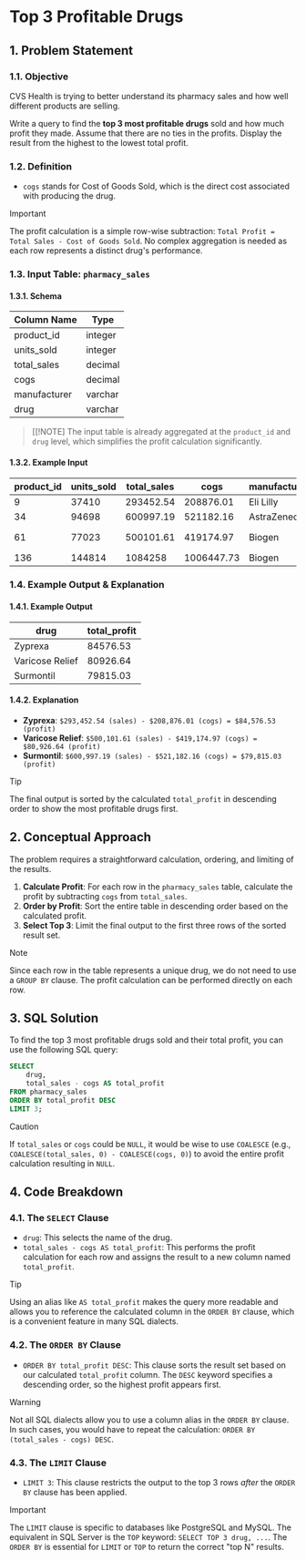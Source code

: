 # Top 3 Profitable Drugs

## 1. Problem Statement

### 1.1. Objective
CVS Health is trying to better understand its pharmacy sales and how well different products are selling.

Write a query to find the **top 3 most profitable drugs** sold and how much profit they made. Assume that there are no ties in the profits. Display the result from the highest to the lowest total profit.

### 1.2. Definition
-   `cogs` stands for Cost of Goods Sold, which is the direct cost associated with producing the drug.

> [!IMPORTANT]
> The profit calculation is a simple row-wise subtraction: `Total Profit = Total Sales - Cost of Goods Sold`. No complex aggregation is needed as each row represents a distinct drug's performance.

### 1.3. Input Table: `pharmacy_sales`

#### 1.3.1. Schema
|**Column Name**|**Type**|
|---|---|
|product_id|integer|
|units_sold|integer|
|total_sales|decimal|
|cogs|decimal|
|manufacturer|varchar|
|drug|varchar|

> [[!NOTE]
> The input table is already aggregated at the `product_id` and `drug` level, which simplifies the profit calculation significantly.

#### 1.3.2. Example Input
|**product_id**|**units_sold**|**total_sales**|**cogs**|**manufacturer**|**drug**|
|---|---|---|---|---|---|
|9|37410|293452.54|208876.01|Eli Lilly|Zyprexa|
|34|94698|600997.19|521182.16|AstraZeneca|Surmontil|
|61|77023|500101.61|419174.97|Biogen|Varicose Relief|
|136|144814|1084258|1006447.73|Biogen|Burkhart|

### 1.4. Example Output & Explanation

#### 1.4.1. Example Output
|**drug**|**total_profit**|
|---|---|
|Zyprexa|84576.53|
|Varicose Relief|80926.64|
|Surmontil|79815.03|

#### 1.4.2. Explanation
-   **Zyprexa**: `$293,452.54 (sales) - $208,876.01 (cogs) = $84,576.53 (profit)`
-   **Varicose Relief**: `$500,101.61 (sales) - $419,174.97 (cogs) = $80,926.64 (profit)`
-   **Surmontil**: `$600,997.19 (sales) - $521,182.16 (cogs) = $79,815.03 (profit)`

> [!TIP]
> The final output is sorted by the calculated `total_profit` in descending order to show the most profitable drugs first.

## 2. Conceptual Approach
The problem requires a straightforward calculation, ordering, and limiting of the results.

1.  **Calculate Profit**: For each row in the `pharmacy_sales` table, calculate the profit by subtracting `cogs` from `total_sales`.
2.  **Order by Profit**: Sort the entire table in descending order based on the calculated profit.
3.  **Select Top 3**: Limit the final output to the first three rows of the sorted result set.

> [!NOTE]
> Since each row in the table represents a unique drug, we do not need to use a `GROUP BY` clause. The profit calculation can be performed directly on each row.

## 3. SQL Solution
To find the top 3 most profitable drugs sold and their total profit, you can use the following SQL query:

```sql
SELECT
    drug,
    total_sales - cogs AS total_profit
FROM pharmacy_sales
ORDER BY total_profit DESC
LIMIT 3;
```

> [!CAUTION]
> If `total_sales` or `cogs` could be `NULL`, it would be wise to use `COALESCE` (e.g., `COALESCE(total_sales, 0) - COALESCE(cogs, 0)`) to avoid the entire profit calculation resulting in `NULL`.

## 4. Code Breakdown

### 4.1. The `SELECT` Clause
-   `drug`: This selects the name of the drug.
-   `total_sales - cogs AS total_profit`: This performs the profit calculation for each row and assigns the result to a new column named `total_profit`.

> [!TIP]
> Using an alias like `AS total_profit` makes the query more readable and allows you to reference the calculated column in the `ORDER BY` clause, which is a convenient feature in many SQL dialects.

### 4.2. The `ORDER BY` Clause
-   `ORDER BY total_profit DESC`: This clause sorts the result set based on our calculated `total_profit` column. The `DESC` keyword specifies a descending order, so the highest profit appears first.

> [!WARNING]
> Not all SQL dialects allow you to use a column alias in the `ORDER BY` clause. In such cases, you would have to repeat the calculation: `ORDER BY (total_sales - cogs) DESC`.

### 4.3. The `LIMIT` Clause
-   `LIMIT 3`: This clause restricts the output to the top 3 rows *after* the `ORDER BY` clause has been applied.

> [!IMPORTANT]
> The `LIMIT` clause is specific to databases like PostgreSQL and MySQL. The equivalent in SQL Server is the `TOP` keyword: `SELECT TOP 3 drug, ...`. The `ORDER BY` is essential for `LIMIT` or `TOP` to return the correct "top N" results.
